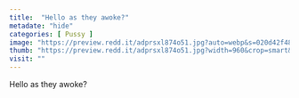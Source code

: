 ```yaml
---
title:  "Hello as they awoke?"
metadate: "hide"
categories: [ Pussy ]
image: "https://preview.redd.it/adprsxl874o51.jpg?auto=webp&s=020d42f4897d7e6f72f0a1a4ac6c9618a04ac785"
thumb: "https://preview.redd.it/adprsxl874o51.jpg?width=960&crop=smart&auto=webp&s=e23eadb0706d2dc00f23bce6ecb63e4d7644e319"
visit: ""
---
```

Hello as they awoke?
